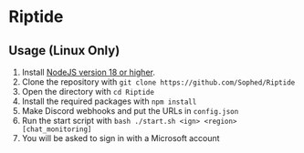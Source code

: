 # Riptide
 
## Usage (Linux Only)
1. Install [NodeJS version 18 or higher](https://nodejs.org/en).
2. Clone the repository with `git clone https://github.com/Sophed/Riptide`
3. Open the directory with `cd Riptide`
4. Install the required packages with `npm install`
5. Make Discord webhooks and put the URLs in `config.json`
6. Run the start script with `bash ./start.sh <ign> <region> [chat_monitoring]`
7. You will be asked to sign in with a Microsoft account